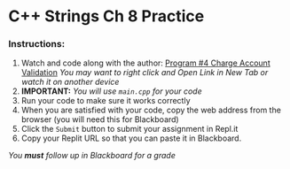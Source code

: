 # C++ Strings Ch 8 Practice

### Instructions:
1. Watch and code along with the author: 
[Program #4 Charge Account Validation](https://mediaplayer.pearsoncmg.com/_cc_640x480__/ph/streaming/esm/ecs_gaddis_sowcpp_cs_8/Chap08_Vid03_Solving_the_Account_Validation_Modification_Problem.mp4)
*You may want to right click and Open Link in New Tab or watch it on another device*
2. **IMPORTANT:** *You will use `main.cpp` for your code*
3. Run your code to make sure it works correctly
4. When you are satisfied with your code, copy the web address from the browser
(you will need this for Blackboard)
5. Click the `Submit` button to submit your assignment in Repl.it
6. Copy your Replit URL so that you can paste it in Blackboard.

*You **must** follow up in Blackboard for a grade*